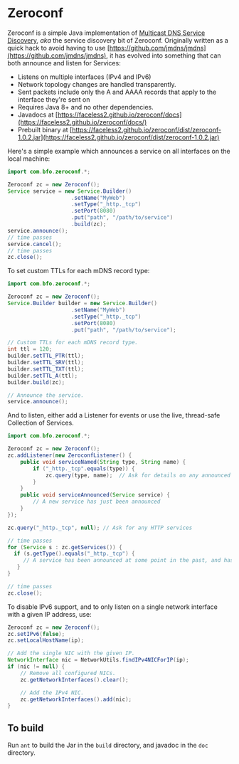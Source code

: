 # Zeroconf

Zeroconf is a simple Java implementation of [Multicast DNS Service Discovery](https://datatracker.ietf.org/doc/html/rfc6763), _aka_ the service discovery bit of Zeroconf.
Originally written as a quick hack to avoid having to use [https://github.com/jmdns/jmdns](https://github.com/jmdns/jmdns), it has evolved into something
that can both announce and listen for Services:

* Listens on multiple interfaces (IPv4 and IPv6)
* Network topology changes are handled transparently.
* Sent packets include only the A and AAAA records that apply to the interface they're sent on
* Requires Java 8+ and no other dependencies.
* Javadocs at [https://faceless2.github.io/zeroconf/docs](https://faceless2.github.io/zeroconf/docs/)
* Prebuilt binary at [https://faceless2.github.io/zeroconf/dist/zeroconf-1.0.2.jar](https://faceless2.github.io/zeroconf/dist/zeroconf-1.0.2.jar)

Here's a simple example which announces a service on all interfaces on the local machine:

```java
import com.bfo.zeroconf.*;

Zeroconf zc = new Zeroconf();
Service service = new Service.Builder()
                    .setName("MyWeb")
                    .setType("_http._tcp")
                    .setPort(8080)
                    .put("path", "/path/to/service")
                    .build(zc);
service.announce();
// time passes
service.cancel();
// time passes
zc.close();
```

To set custom TTLs for each mDNS record type:

```java
import com.bfo.zeroconf.*;

Zeroconf zc = new Zeroconf();
Service.Builder builder = new Service.Builder()
                    .setName("MyWeb")
                    .setType("_http._tcp")
                    .setPort(8080)
                    .put("path", "/path/to/service");

// Custom TTLs for each mDNS record type.
int ttl = 120;
builder.setTTL_PTR(ttl);
builder.setTTL_SRV(ttl);
builder.setTTL_TXT(ttl);
builder.setTTL_A(ttl);
builder.build(zc);

// Announce the service.
service.announce();
```

And to listen, either add a Listener for events or use the live, thread-safe Collection of Services.

```java
import com.bfo.zeroconf.*;

Zeroconf zc = new Zeroconf();
zc.addListener(new ZeroconfListener() {
    public void serviceNamed(String type, String name) {
        if ("_http._tcp".equals(type)) {
            zc.query(type, name);  // Ask for details on any announced HTTP services
        }
    }
    public void serviceAnnounced(Service service) {
        // A new service has just been announced
    }
});

zc.query("_http._tcp", null); // Ask for any HTTP services

// time passes
for (Service s : zc.getServices()) {
  if (s.getType().equals("_http._tcp") {
     // A service has been announced at some point in the past, and has not yet expired.
   }
}

// time passes
zc.close();
```

To disable IPv6 support, and to only listen on a single network interface with a given IP address, use:

```java
Zeroconf zc = new Zeroconf();
zc.setIPv6(false);
zc.setLocalHostName(ip);

// Add the single NIC with the given IP.
NetworkInterface nic = NetworkUtils.findIPv4NICForIP(ip);
if (nic != null) {
    // Remove all configured NICs.
    zc.getNetworkInterfaces().clear();

    // Add the IPv4 NIC.
    zc.getNetworkInterfaces().add(nic);
}
```

To build
--

Run `ant` to build the Jar in the `build` directory, and javadoc in the `doc` directory.

